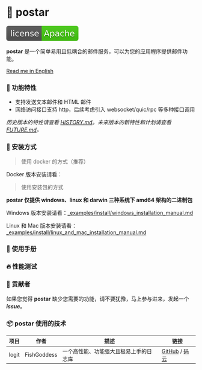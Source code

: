 # 📝 postar

[![License](_icon/license.svg)](https://www.apache.org/licenses/LICENSE-2.0.html)

**postar** 是一个简单易用且低耦合的邮件服务，可以为您的应用程序提供邮件功能。

[Read me in English](./README.en.md)

### 🥇 功能特性

* 支持发送文本邮件和 HTML 邮件
* 网络访问接口支持 http，后续考虑引入 websocket/quic/rpc 等多种接口调用

_历史版本的特性请查看 [HISTORY.md](./HISTORY.md)。未来版本的新特性和计划请查看 [FUTURE.md](./FUTURE.md)。_

### 🚀 安装方式

> 使用 docker 的方式（推荐）

Docker 版本安装请看：[]()

> 使用安装包的方式

**postar 仅提供 windows、linux 和 darwin 三种系统下 amd64 架构的二进制包**

Windows 版本安装请看：[_examples/install/windows_installation_manual.md](_examples/install/windows_installation_manual.md)

Linux 和 Mac 版本安装请看：[_examples/install/linux_and_mac_installation_manual.md](_examples/install/linux_and_mac_installation_manual.md)

### 📖 使用手册

### 🔥 性能测试

### 👥 贡献者

如果您觉得 **postar** 缺少您需要的功能，请不要犹豫，马上参与进来，发起一个 _**issue**_。

### 📦 postar 使用的技术

| 项目 | 作者 | 描述 | 链接 |
| -----------|--------|-------------|-------------------|
| logit | FishGoddess | 一个高性能、功能强大且极易上手的日志库 | [GitHub](https://github.com/FishGoddess/logit) / [码云](https://gitee.com/FishGoddess/logit) |

